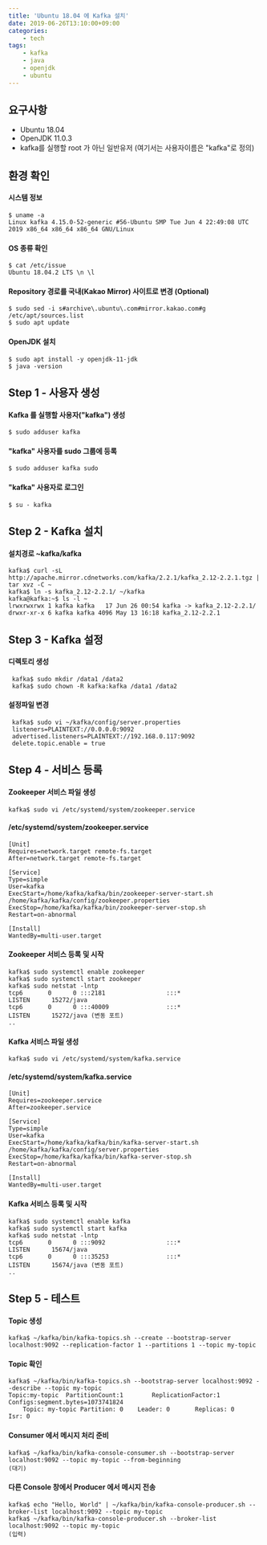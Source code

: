```yaml
---
title: 'Ubuntu 18.04 에 Kafka 설치'
date: 2019-06-26T13:10:00+09:00
categories:
    - tech
tags:
    - kafka
    - java
    - openjdk
    - ubuntu
---
```


## 요구사항

* Ubuntu 18.04
* OpenJDK 11.0.3
* kafka를 실행할 root 가 아닌 일반유저 (여기서는 사용자이름은 "kafka"로 정의)

## 환경 확인

#### 시스템 정보

    $ uname -a
    Linux kafka 4.15.0-52-generic #56-Ubuntu SMP Tue Jun 4 22:49:08 UTC 2019 x86_64 x86_64 x86_64 GNU/Linux

#### OS 종류 확인

    $ cat /etc/issue
    Ubuntu 18.04.2 LTS \n \l

#### Repository 경로를 국내(Kakao Mirror) 사이트로 변경 (Optional)

    $ sudo sed -i s#archive\.ubuntu\.com#mirror.kakao.com#g /etc/apt/sources.list
    $ sudo apt update

#### OpenJDK 설치

    $ sudo apt install -y openjdk-11-jdk
    $ java -version

## Step 1 - 사용자 생성

#### Kafka 를 실행할 사용자("kafka") 생성

    $ sudo adduser kafka

#### "kafka" 사용자를 sudo 그룹에 등록

    $ sudo adduser kafka sudo

#### "kafka" 사용자로 로그인

    $ su - kafka

## Step 2 - Kafka 설치

#### 설치경로 ~kafka/kafka

    kafka$ curl -sL http://apache.mirror.cdnetworks.com/kafka/2.2.1/kafka_2.12-2.2.1.tgz | tar xvz -C ~
    kafka$ ln -s kafka_2.12-2.2.1/ ~/kafka
    kafka@kafka:~$ ls -l ~
    lrwxrwxrwx 1 kafka kafka   17 Jun 26 00:54 kafka -> kafka_2.12-2.2.1/
    drwxr-xr-x 6 kafka kafka 4096 May 13 16:18 kafka_2.12-2.2.1

## Step 3 - Kafka 설정

#### 디렉토리 생성

     kafka$ sudo mkdir /data1 /data2
     kafka$ sudo chown -R kafka:kafka /data1 /data2

#### 설정파일 변경

     kafka$ sudo vi ~/kafka/config/server.properties
     listeners=PLAINTEXT://0.0.0.0:9092
     advertised.listeners=PLAINTEXT://192.168.0.117:9092
     delete.topic.enable = true

## Step 4 - 서비스 등록

#### Zookeeper 서비스 파일 생성

    kafka$ sudo vi /etc/systemd/system/zookeeper.service

#### /etc/systemd/system/zookeeper.service

    [Unit]
    Requires=network.target remote-fs.target
    After=network.target remote-fs.target

    [Service]
    Type=simple
    User=kafka
    ExecStart=/home/kafka/kafka/bin/zookeeper-server-start.sh /home/kafka/kafka/config/zookeeper.properties
    ExecStop=/home/kafka/kafka/bin/zookeeper-server-stop.sh
    Restart=on-abnormal

    [Install]
    WantedBy=multi-user.target

#### Zookeeper 서비스 등록 및 시작

    kafka$ sudo systemctl enable zookeeper
    kafka$ sudo systemctl start zookeeper
    kafka$ sudo netstat -lntp
    tcp6       0      0 :::2181                 :::*                    LISTEN      15272/java
    tcp6       0      0 :::40009                :::*                    LISTEN      15272/java (변동 포트)
    ..

#### Kafka 서비스 파일 생성

    kafka$ sudo vi /etc/systemd/system/kafka.service

#### /etc/systemd/system/kafka.service

    [Unit]
    Requires=zookeeper.service
    After=zookeeper.service

    [Service]
    Type=simple
    User=kafka
    ExecStart=/home/kafka/kafka/bin/kafka-server-start.sh /home/kafka/kafka/config/server.properties
    ExecStop=/home/kafka/kafka/bin/kafka-server-stop.sh
    Restart=on-abnormal

    [Install]
    WantedBy=multi-user.target

#### Kafka 서비스 등록 및 시작

    kafka$ sudo systemctl enable kafka
    kafka$ sudo systemctl start kafka
    kafka$ sudo netstat -lntp
    tcp6       0      0 :::9092                 :::*                    LISTEN      15674/java
    tcp6       0      0 :::35253                :::*                    LISTEN      15674/java (변동 포트)
    ..

## Step 5 - 테스트

#### Topic 생성

    kafka$ ~/kafka/bin/kafka-topics.sh --create --bootstrap-server localhost:9092 --replication-factor 1 --partitions 1 --topic my-topic

#### Topic 확인

    kafka$ ~/kafka/bin/kafka-topics.sh --bootstrap-server localhost:9092 --describe --topic my-topic
    Topic:my-topic  PartitionCount:1        ReplicationFactor:1     Configs:segment.bytes=1073741824
        Topic: my-topic Partition: 0    Leader: 0       Replicas: 0     Isr: 0

#### Consumer 에서 메시지 처리 준비

    kafka$ ~/kafka/bin/kafka-console-consumer.sh --bootstrap-server localhost:9092 --topic my-topic --from-beginning
    (대기)

#### 다른 Console 창에서 Producer 에서 메시지 전송

    kafka$ echo "Hello, World" | ~/kafka/bin/kafka-console-producer.sh --broker-list localhost:9092 --topic my-topic
    kafka$ ~/kafka/bin/kafka-console-producer.sh --broker-list localhost:9092 --topic my-topic
    (입력)

